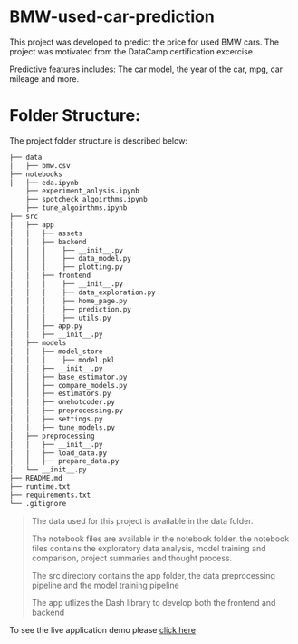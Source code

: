 # BMW-used-car-prediction

This project was developed to predict the price for used BMW cars. The project was motivated from the DataCamp certification excercise.

Predictive features includes: The car model, the year of the car, mpg, car mileage and more.

# Folder Structure:

The project folder structure is described below:

```bash
├── data
│   ├── bmw.csv
├── notebooks
│   ├── eda.ipynb
    ├── experiment_anlysis.ipynb
    ├── spotcheck_algoirthms.ipynb
    ├── tune_algoirthms.ipynb
├── src
│   ├── app
│   │   ├── assets
│   │   ├── backend
│   │   │    ├── __init__.py
│   │   │    ├── data_model.py
│   │   │    ├── plotting.py
│   │   ├── frontend
│   │   │    ├── __init__.py
│   │   │    ├── data_exploration.py
│   │   │    ├── home_page.py
│   │   │    ├── prediction.py
│   │   │    ├── utils.py
│   │   ├── app.py
│   │   ├── __init__.py
│   ├── models
│   │   ├── model_store
│   │   │    ├── model.pkl
│   │   ├── __init__.py
│   │   ├── base_estimator.py
│   │   ├── compare_models.py
│   │   ├── estimators.py
│   │   ├── onehotcoder.py
│   │   ├── preprocessing.py
│   │   ├── settings.py
│   │   ├── tune_models.py
│   ├── preprocessing
│   │   ├── __init__.py
│   │   ├── load_data.py
│   │   ├── prepare_data.py
│   └── __init__.py
├── README.md
├── runtime.txt
├── requirements.txt
└── .gitignore
```

> The data used for this project is available in the data folder.
>
> The notebook files are available in the notebook folder, the notebook files contains the exploratory data analysis, model training and comparison, project summaries and thought process.
>
> The src directory contains the app folder, the data preprocessing pipeline and the model training pipeline
>
> The app utlizes the Dash library to develop both the frontend and backend

To see the live application demo please [click here](https://bmw-car-prediction.herokuapp.com/)
